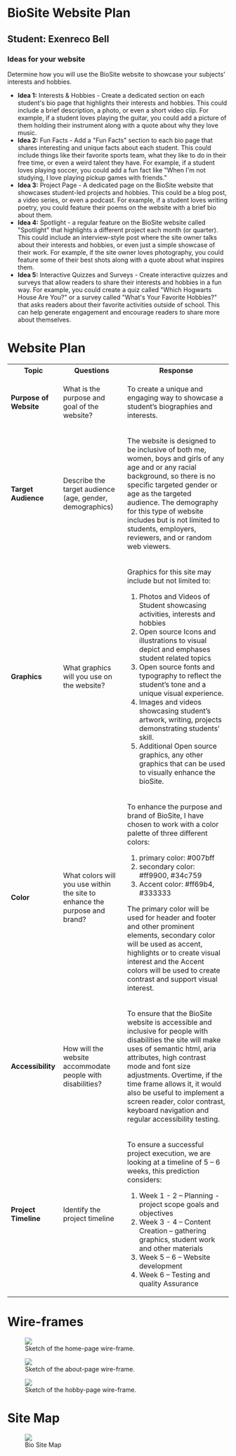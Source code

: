 # BioSite Website Plan

<h2>
    <b>Student:</b> Exenreco Bell
</h2>

<h3>Ideas for your website</h3>
<p>
    Determine how you will use the BioSite website to showcase your subjects’ interests and hobbies.
</p>

<ul>
    <li>
        <b>Idea 1:</b> Interests & Hobbies - Create a dedicated section on each student's bio page that highlights their interests and hobbies. This could include a brief description, a photo, or even a short video clip. For example, if a student loves playing the guitar, you could add a picture of them holding their instrument along with a quote about why they love music.
    </li>
    <li>
        <b>Idea 2:</b>  Fun Facts - Add a "Fun Facts" section to each bio page that shares interesting and unique facts about each student. This could include things like their favorite sports team, what they like to do in their free time, or even a weird talent they have. For example, if a student loves playing soccer, you could add a fun fact like "When I'm not studying, I love playing pickup games with friends."
    </li>
    <li>
        <b>Idea 3:</b> Project Page - A dedicated page on the BioSite website that showcases student-led projects and hobbies. This could be a blog post, a video series, or even a podcast. For example, if a student loves writing poetry, you could feature their poems on the website with a brief bio about them.
    </li>
    <li>
        <b>Idea 4:</b> Spotlight - a regular feature on the BioSite website called "Spotlight" that highlights a different project each month (or quarter). This could include an interview-style post where the site owner talks about their interests and hobbies, or even just a simple showcase of their work. For example, if the site owner loves photography, you could feature some of their best shots along with a quote about what inspires them.
    </li>
    <li>
        <b>Idea 5:</b> Interactive Quizzes and Surveys - Create interactive quizzes and surveys that allow readers to share their interests and hobbies in a fun way. For example, you could create a quiz called "Which Hogwarts House Are You?" or a survey called "What's Your Favorite Hobbies?" that asks readers about their favorite activities outside of school. This can help generate engagement and encourage readers to share more about themselves.
    </li>
</ul>

# Website Plan
<table>
    <tr>
        <th><b>Topic</b></th>
        <th><b>Questions</b></th>
        <th><b>Response</b></th>
    </tr>
    <tr>
        <td><b>Purpose of Website</b></td>
        <td>
            <p>What is the purpose and goal of the website?</p>
        </td>
        <td>
            <p>To create a unique and engaging way to showcase a student’s biographies and interests.</p>
        </td>
    </tr>
    <tr>
        <td><b>Target Audience</b></td>
        <td>
            <p>Describe the target audience (age, gender, demographics)</p>
        </td>
        <td>
            <p>
                The website is designed to be inclusive of both me, women, boys and girls of any age and or any racial background, so there is no specific targeted gender or age as the targeted audience. The demography for this type of website includes but is not limited to students, employers, reviewers, and or random web viewers.
            </p>
        </td>
    </tr>
    <tr>
        <td><b>Graphics</b></td>
        <td>
            <p>What graphics will you use on the website?</p>
        </td>
        <td>
            <p>Graphics for this site may include but not limited to:</p>
            <ol>
                <li>Photos and Videos of Student showcasing activities, interests and hobbies</li>
                <li>Open source Icons and illustrations to visual depict and emphases student related topics</li>
                <li>Open source fonts and typography to reflect the student’s tone and a unique visual experience.</li>
                <li>Images and videos showcasing student’s artwork, writing, projects demonstrating students’ skill.</li>
                <li>Additional Open source graphics, any other graphics that can be used to visually enhance the bioSite.</li>
            </ol>
        </td>
    </tr>
    <tr>
        <td><b>Color</b></td>
        <td>
            <p>What colors will you use within the site to enhance the purpose and brand?</p>
        </td>
        <td>
            <p>
                To enhance the purpose and brand of BioSite, I have chosen to work with a color palette of three different colors:
            </p>
            <ol>
                <li>primary color:  #007bff</li>
                <li>secondary color: #ff9900, #34c759</li>
                <li>Accent color: #ff69b4, #333333</li>
            </ol>
            <p>
                The primary color will be used for header and footer and other prominent elements, secondary color will be used as accent, highlights or to create visual interest and the Accent colors will be used to create contrast and support visual interest.
            </p>
        </td>
    </tr>
    <tr>
        <td><b>Accessibility</b></td>
        <td>
            <p>How will the website accommodate people with disabilities?</p>
        </td>
        <td>
            <p>
                To ensure that the BioSite website is accessible and inclusive for people with disabilities the site will make uses of semantic html, aria attributes, high contrast mode and font size adjustments. Overtime, if the time frame allows it, it would also be useful to implement a screen reader, color contrast, keyboard navigation and regular accessibility testing.
            </p>
        </td>
    </tr>
    <tr>
        <td><b>Project Timeline</b></td>
        <td>
            <p>Identify the project timeline</p>
        </td>
        <td>
            <p>
                To ensure a successful project execution, we are looking at a timeline of 5 – 6 weeks, this prediction considers:
            </p>
            <ol>
                <li>Week 1 - 2 – Planning - project scope goals and objectives</li>
                <li>Week 3 - 4 – Content Creation – gathering graphics, student work and other materials</li>
                <li>Week 5 – 6 – Website development</li>
                <li>Week 6 – Testing and quality Assurance</li>
            </ol>
        </td>
    </tr>
</table>

# Wire-frames

<figure>
    <img src="./images/wire-frame-home-page.png">
    <figcaption>Sketch of the home-page wire-frame.</figcaption>
</figure>

<figure>
    <img src="./images/wire-frame-about-page.png">
    <figcaption>Sketch of the about-page wire-frame.</figcaption>
</figure>

<figure>
    <img src="./images/wire-frame-hobby-page.png">
    <figcaption>Sketch of the hobby-page wire-frame.</figcaption>
</figure>

# Site Map

<figure>
    <img src="./images/sitemap.png">
    <figcaption>Bio Site Map</figcaption>
</figure>
